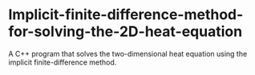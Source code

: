# Implicit-finite-difference-method-for-solving-the-2D-heat-equation
A C++ program that solves the two-dimensional heat equation using the implicit finite-difference method. 
